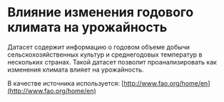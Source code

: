 # Влияние изменения годового климата на урожайность

Датасет содержит информацию о годовом объеме добычи сельскохозяйственных культур и среднегодовых температур в нескольких странах. Такой датасет позволит проанализировать как изменения климата влияет на урожайность.

В качестве источника используется: [http://www.fao.org/home/en](http://www.fao.org/home/en)
